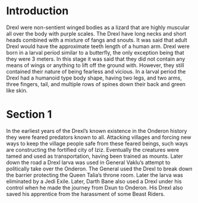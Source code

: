 # Introduction

Drexl were non-sentient winged bodies as a lizard that are highly muscular all over the body with purple scales.
The Drexl have long necks and short heads combined with a mixture of fangs and snouts.
It was said that adult Drexl would have the approximate teeth length of a human arm.
Drexl were born in a larval period similar to a butterfly, the only exception being that they were 3 meters.
In this stage it was said that they did not contain any means of wings or anything to lift off the ground with.
However, they still contained their nature of being fearless and vicious.
In a larval period the Drexl had a humanoid type body shape, having two legs, and two arms, three fingers, tail, and multiple rows of spines down their back and green like skin.

# Section 1

In the earliest years of the Drexl’s known existence in the Onderon history they were feared predators known to all.
Attacking villages and forcing new ways to keep the village people safe from these feared beings, such ways are constructing the fortified city of Iziz.
Eventually the creatures were tamed and used as transportation, having been trained as mounts.
Later down the road a Drexl larva was used in General Vaklu’s attempt to politically take over the Onderon.
The General used the Drexl to break down the barrier protecting the Queen Talia’s throne room.
Later the larva was eliminated by a Jedi Exile.
Later, Darth Bane also used a Drexl under his control when he made the journey from Dxun to Onderon.
His Drexl also saved his apprentice from the harassment of some Beast Riders.
